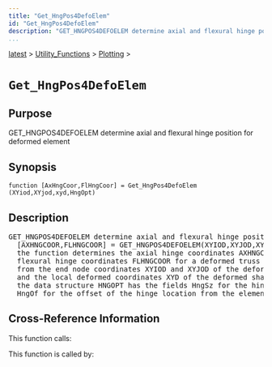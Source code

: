 ```yaml
---
title: "Get_HngPos4DefoElem"
id: "Get_HngPos4DefoElem"
description: "GET_HNGPOS4DEFOELEM determine axial and flexural hinge position for deformed element"
...
```


<!-- <a name="_top"></a> -->
<!-- <div><a href="../../../.autoindex.md">Home</a> &gt;  -->
 <a href="#">latest</a> &gt; <a href="#">Utility_Functions</a> &gt; <a href=".autoindex.md">Plotting</a> &gt; 
<!-- Get_HngPos4DefoElem.m</div> -->

<!--<table width="100%"><tr><td align="left"><a href="../../../.autoindex.md"><img alt="<" border="0" src="../../../left.png">&nbsp;Master index</a></td>
<td align="right"><a href=".autoindex.md">Index for latest\Utility_Functions\Plotting&nbsp;<img alt=">" border="0" src="../../../right.png"></a></td></tr></table>-->
# `Get_HngPos4DefoElem`



## <a name="_name"></a>Purpose


GET_HNGPOS4DEFOELEM determine axial and flexural hinge position for deformed element

<!-- <div class="box"><strong>GET_HNGPOS4DEFOELEM determine axial and flexural hinge position for deformed element</strong></div> -->

## <a name="_synopsis"></a>Synopsis

`function [AxHngCoor,FlHngCoor] = Get_HngPos4DefoElem (XYiod,XYjod,xyd,HngOpt)` 

## Description


<pre class="comment">GET_HNGPOS4DEFOELEM determine axial and flexural hinge position for deformed element
  [AXHNGCOOR,FLHNGCOOR] = GET_HNGPOS4DEFOELEM(XYIOD,XYJOD,XYD,HNGOPT)
  the function determines the axial hinge coordinates AXHNGCOOR and the
  flexural hinge coordinates FLHNGCOOR for a deformed truss or frame element
  from the end node coordinates XYIOD and XYJOD of the deformed configuration
  and the local deformed coordinates XYD of the deformed shape;
  the data structure HNGOPT has the fields HngSz for the hinge size and
  HngOf for the offset of the hinge location from the element end</pre>
<!-- <div class="fragment"><pre class="comment">GET_HNGPOS4DEFOELEM determine axial and flexural hinge position for deformed element
  [AXHNGCOOR,FLHNGCOOR] = GET_HNGPOS4DEFOELEM(XYIOD,XYJOD,XYD,HNGOPT)
  the function determines the axial hinge coordinates AXHNGCOOR and the
  flexural hinge coordinates FLHNGCOOR for a deformed truss or frame element
  from the end node coordinates XYIOD and XYJOD of the deformed configuration
  and the local deformed coordinates XYD of the deformed shape;
  the data structure HNGOPT has the fields HngSz for the hinge size and
  HngOf for the offset of the hinge location from the element end</pre></div> -->

<!-- crossreference -->
## <a name="_cross"></a>Cross-Reference Information

This function calls:
<ul style="list-style-image:url(../../../matlabicon.gif)">
</ul>

This function is called by:
<ul style="list-style-image:url(../../../matlabicon.gif)">
</ul>
<!-- crossreference -->




<!-- <hr><address>Generated on Mon 15-Feb-2021 18:38:47 by <strong><a href="http://www.artefact.tk/software/matlab/m2html/" title="Matlab Documentation in HTML">m2html</a></strong> &copy; 2005</address> -->